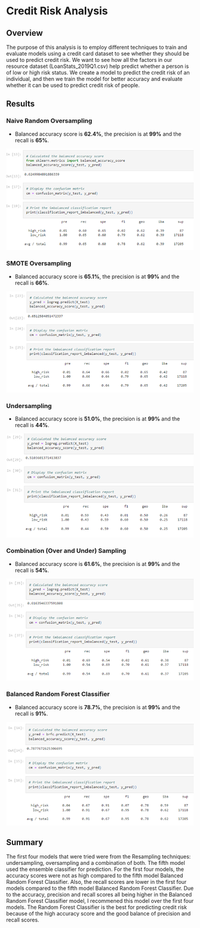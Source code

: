 # Credit Risk Analysis
## Overview
The purpose of this analysis is to employ different techniques to train and evaluate models using a credit card dataset to see whether they should be used to predict credit risk. We want to see how all the factors in our resource dataset (LoanStats_2019Q1.csv) help predict whether a person is of low or high risk status. We create a model to predict the credit risk of an individual, and then we train the model for better accuracy and evaluate whether it can be used to predict credit risk of people. 

## Results
### Naive Random Oversampling
* Balanced accuracy score is **62.4%**, the precision is at **99%** and the recall is **65%**.
<img src="https://github.com/kochx384/Credit_Risk_Analysis/blob/main/images/Naive_Random_Oversampling_results.PNG">

### SMOTE Oversampling
* Balanced accuracy score is **65.1%**, the precision is at **99%** and the recall is **66%**.
<img src="https://github.com/kochx384/Credit_Risk_Analysis/blob/main/images/SMOTE_Oversampling_results.PNG">

### Undersampling
* Balanced accuracy score is **51.0%**, the precision is at **99%** and the recall is **44%**.
<img src="https://github.com/kochx384/Credit_Risk_Analysis/blob/main/images/undersampling_results.PNG">

### Combination (Over and Under) Sampling
* Balanced accuracy score is **61.6%**, the precision is at **99%** and the recall is **54%**.
<img src="https://github.com/kochx384/Credit_Risk_Analysis/blob/main/images/combination_results.PNG">

### Balanced Random Forest Classifier
* Balanced accuracy score is **78.7%**, the precision is at **99%** and the recall is **91%**.
<img src="https://github.com/kochx384/Credit_Risk_Analysis/blob/main/images/Balanced_Random_Forest_Classifier_results.PNG">

## Summary
The first four models that were tried were from the Resampling techniques: undersampling, oversampling and a combination of both. The fifth model used the ensemble classifier for prediction. For the first four models, the accuracy scores were not as high compared to the fifth model Balanced Random Forest Classifier. Also, the recall scores are lower in the first four models compared to the fifth model Balanced Random Forest Classifier. Due to the accuracy, precision and recall scores all being higher in the Balanced Random Forest Classifier model, I recommened this model over the first four models. The Random Forest Classifier is the best for predicting credit risk because of the high accuracy score and the good balance of precision and recall scores.
